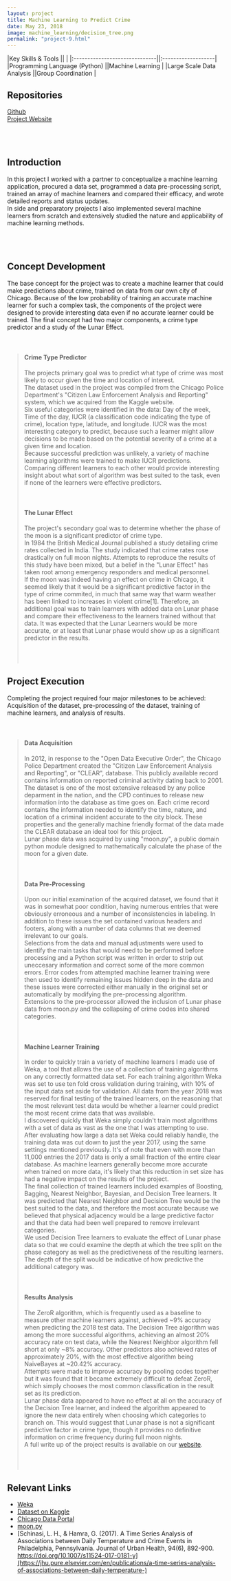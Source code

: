 ```yaml
---
layout: project
title: Machine Learning to Predict Crime
date: May 23, 2018
image: machine_learning/decision_tree.png
permalink: "project-9.html"
---
```


<!-- 
TODO:
Add a section on other work done during the course, like making learning algorithms from scratch.

-->

<!-- Line before a table should be blank -->

|Key Skills & Tools             ||                    |
|:------------------------------||:-------------------|
|Programming Language (Python)  ||Machine Learning    |
|Large Scale Data Analysis      ||Group Coordination  |


## Repositories
[Github](https://github.com/)  
[Project Website](https://benbdon.wixsite.com/crimeml)  
<br />
<br />
<br />


## Introduction
In this project I worked with a partner to conceptualize a machine learning application, procured a data set, programmed a data pre-processing script, trained an array of machine learners and compared their efficacy, and wrote detailed reports and status updates.  
In side and preparatory projects I also implemented several machine learners from scratch and extensively studied the nature and applicability of machine learning methods.  
<br />
<br />
<br />


## Concept Development
The base concept for the project was to create a machine learner that could make predictions about crime, trained on data from our own city of Chicago. Because of the low probability of training an accurate machine learner for such a complex task, the components of the project were designed to provide interesting data even if no accurate learner could be trained. The final concept had two major components, a crime type predictor and a study of the Lunar Effect.  
<br />
<br />
>
>#### Crime Type Predictor
>The projects primary goal was to predict what type of crime was most likely to occur given the time and location of interest.  
>The dataset used in the project was compiled from the Chicago Police Department's "Citizen Law Enforcement Analysis and Reporting" system, which we acquired from the Kaggle website.  
>Six useful categories were identified in the data: Day of the week, Time of the day, IUCR (a classification code indicating the type of crime), location type, latitude, and longitude. IUCR was the most interesting category to predict, because such a learner might allow decisions to be made based on the potential severity of a crime at a given time and location.  
>Because successful prediction was unlikely, a variety of machine learning algorithms were trained to make IUCR predictions. Comparing different learners to each other would provide interesting insight about what sort of algorithm was best suited to the task, even if none of the learners were effective predictors.  
><br />
><br />
>
>#### The Lunar Effect
>The project's secondary goal was to determine whether the phase of the moon is a significant predictor of crime type.  
>In 1984 the British Medical Journal published a study detailing crime rates collected in India. The study indicated that crime rates rose drastically on full moon nights. Attempts to reproduce the results of this study have been mixed, but a belief in the "Lunar Effect" has taken root among emergency responders and medical personnel.  
>If the moon was indeed having an effect on crime in Chicago, it seemed likely that it would be a significant predictive factor in the type of crime commited, in much that same way that warm weather has been linked to increases in violent crime[1]. Therefore, an additional goal was to train learners with added data on Lunar phase and compare their effectiveness to the learners trained without that data. It was expected that the Lunar Learners would be more accurate, or at least that Lunar phase would show up as a significant predictor in the results.  
><br />
><br />
><br />


## Project Execution
Completing the project required four major milestones to be achieved: Acquisition of the dataset, pre-processing of the dataset, training of machine learners, and analysis of results.  
<br />
<br />
>
>#### Data Acquisition
>In 2012, in response to the "Open Data Executive Order", the Chicago Police Department created the "Citizen Law Enforcement Analysis and Reporting", or "CLEAR", database. This publicly available record contains information on reported criminal activity dating back to 2001. The dataset is one of the most extensive released by any police deparment in the nation, and the CPD continues to release new information into the database as time goes on. Each crime record contains the information needed to identify the time, nature, and location of a criminal incident accurate to the city block. These properties and the generally machine friendly format of the data made the CLEAR database an ideal tool for this project.  
>Lunar phase data was acquired by using "moon.py", a public domain python module designed to mathematically calculate the phase of the moon for a given date.  
><br />
><br />
>
>#### Data Pre-Processing
>Upon our initial examination of the acquired dataset, we found that it was in somewhat poor condition, having numerous entries that were obviously erroneous and a number of inconsistencies in labeling. In addition to these issues the set contained various headers and footers, along with a number of data columns that we deemed irrelevant to our goals.  
>Selections from the data and manual adjustments were used to identify the main tasks that would need to be performed before processing and a Python script was written in order to strip out uneccesary information and correct some of the more common errors. Error codes from attempted machine learner training were then used to identify remaining issues hidden deep in the data and these issues were corrected either manually in the original set or automatically by modifying the pre-processing algorithm.  
>Extensions to the pre-processor allowed the inclusion of Lunar phase data from moon.py and the collapsing of crime codes into shared categories.  
><br />
><br />
>
>#### Machine Learner Training
>In order to quickly train a variety of machine learners I made use of Weka, a tool that allows the use of a collection of training algorithms on any correctly formatted data set. For each training algorithm Weka was set to use ten fold cross validation during training, with 10% of the input data set aside for validation. All data from the year 2018 was reserved for final testing of the trained learners, on the reasoning that the most relevant test data would be whether a learner could predict the most recent crime data that was available.  
>I discovered quickly that Weka simply couldn't train most algorithms with a set of data as vast as the one that I was attempting to use. After evaluating how large a data set Weka could reliably handle, the training data was cut down to just the year 2017, using the same settings mentioned previously. It's of note that even with more than 11,000 entries the 2017 data is only a small fraction of the entire clear database. As machine learners generally become more accurate when trained on more data, it's likely that this reduction in set size has had a negative impact on the results of the project.  
>The final collection of trained learners included examples of Boosting, Bagging, Nearest Neighbor, Bayesian, and Decision Tree learners. It was predicted that Nearest Neighbor and Decision Tree would be the best suited to the data, and therefore the most accurate because we believed that physical adjacency would be a large predictive factor and that the data had been well prepared to remove irrelevant categories.  
>We used Decision Tree learners to evaluate the effect of Lunar phase data so that we could examine the depth at which the tree split on the phase category as well as the predictiveness of the resulting learners. The depth of the split would be indicative of how predictive the additional category was.  
><br />
><br />
>
>#### Results Analysis
>The ZeroR algorithm, which is frequently used as a baseline to measure other machine learners against, achieved ~9% accuracy when predicting the 2018 test data. The Decision Tree algorithm was among the more successful algorithms, achieving an almost 20% accuracy rate on test data, while the Nearest Neighbor algorithm fell short at only ~8% accuracy. Other predictors also achieved rates of approximately 20%, with the most effective algorithm being NaiveBayes at ~20.42% accuracy.  
>Attempts were made to improve accuracy by pooling codes together but it was found that it became extremely difficult to defeat ZeroR, which simply chooses the most common classification in the result set as its prediction.  
>Lunar phase data appeared to have no effect at all on the accuracy of the Decision Tree learner, and indeed the algorithm appeared to ignore the new data entirely when choosing which categories to branch on. This would suggest that Lunar phase is not a significant predictive factor in crime type, though it provides no definitive information on crime frequency during full moon nights.  
>A full write up of the project results is available on our [website](https://benbdon.wixsite.com/crimeml).  
><br />
><br />
><br />



## Relevant Links
* [Weka](https://www.cs.waikato.ac.nz/ml/weka/)
* [Dataset on Kaggle](https://www.kaggle.com/currie32/crimes-in-chicago)
* [Chicago Data Portal](https://data.cityofchicago.org/)
* [moon.py](http://bazaar.launchpad.net/~keturn/py-moon-phase/trunk/annotate/head:/moon.py)
* [Schinasi, L. H., & Hamra, G. (2017). A Time Series Analysis of Associations between Daily Temperature and Crime Events in Philadelphia, Pennsylvania. Journal of Urban Health, 94(6), 892-900. https://doi.org/10.1007/s11524-017-0181-y](https://jhu.pure.elsevier.com/en/publications/a-time-series-analysis-of-associations-between-daily-temperature-)
